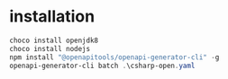 # installation
```powershell
choco install openjdk8
choco install nodejs
npm install "@openapitools/openapi-generator-cli" -g
openapi-generator-cli batch .\csharp-open.yaml
```